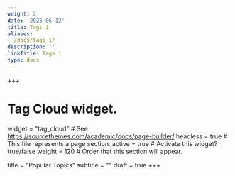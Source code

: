 ```yaml
---
weight: 2
date: '2025-06-12'
title: Tags 1
aliases:
- /docs/tags_1/
description: ''
linkTitle: Tags 1
type: docs
---
```


+++
# Tag Cloud widget.
widget = "tag_cloud"  # See https://sourcethemes.com/academic/docs/page-builder/
headless = true  # This file represents a page section.
active = true  # Activate this widget? true/false
weight = 120  # Order that this section will appear.

title = "Popular Topics"
subtitle = ""
draft = true
+++
